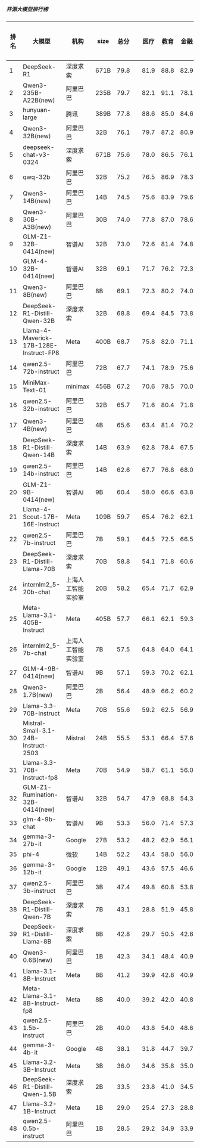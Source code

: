 ##### 开源大模型排行榜
|排名|大模型|机构|size|总分| |医疗|教育|金融|法律|行政公务|心理健康|推理与数学计算|语言与指令遵从|
|---|-----|---|-------|---|-|----|---|---|---|------|-------|-----------|------------|
|1|DeepSeek-R1|深度求索|671B|79.8| |        81.9|88.8|82.9|73.8|        83.0|61.5|        83.0|83.5|
|2|Qwen3-235B-A22B(new)|阿里巴巴|235B|79.7| |        82.1|91.1|78.1|70.0|        90.0|62.5|        83.7|79.8|
|3|hunyuan-large|腾讯|389B|77.8| |        88.6|85.0|84.6|82.4|        70.4|73.2|        60.0|78.0|
|4|Qwen3-32B(new)|阿里巴巴|32B|76.1| |        79.7|87.2|80.9|64.5|        73.3|68.3|        79.0|75.6|
|5|deepseek-chat-v3-0324|深度求索|671B|75.6| |        78.0|86.5|76.1|61.7|        81.2|64.6|        72.6|83.7|
|6|qwq-32b|阿里巴巴|32B|75.2| |        76.5|86.9|78.3|60.9|        82.2|63.0|        76.5|77.3|
|7|Qwen3-14B(new)|阿里巴巴|14B|74.5| |        75.6|83.9|79.6|62.2|        73.3|63.4|        79.7|78.6|
|8|Qwen3-30B-A3B(new)|阿里巴巴|30B|74.0| |        77.8|87.0|78.6|51.1|        66.7|68.3|        81.7|80.7|
|9|GLM-Z1-32B-0414(new)|智谱AI|32B|73.0| |        72.6|81.4|74.8|62.2|        80.0|63.3|        75.1|74.7|
|10|GLM-4-32B-0414(new)|智谱AI|32B|69.1| |        71.7|76.2|72.3|54.5|        76.0|60.9|        63.0|78.3|
|11|Qwen3-8B(new)|阿里巴巴|8B|69.1| |        72.3|80.2|74.0|54.4|        53.3|65.8|        73.8|78.8|
|12|DeepSeek-R1-Distill-Qwen-32B|深度求索|32B|68.8| |        69.4|84.5|73.8|51.8|        76.0|53.8|        67.4|74.1|
|13|Llama-4-Maverick-17B-128E-Instruct-FP8|Meta|400B|68.7| |        75.8|82.0|71.1|48.1|        69.0|59.0|        67.3|77.0|
|14|qwen2.5-72b-instruct|阿里巴巴|72B|67.7| |        74.1|78.9|75.6|51.6|        67.0|59.5|        61.7|73.6|
|15|MiniMax-Text-01|minimax|456B|67.2| |        70.6|78.5|70.0|50.7|        71.0|57.8|        60.0|79.1|
|16|qwen2.5-32b-instruct|阿里巴巴|32B|65.7| |        71.6|80.4|71.8|50.8|        64.5|57.8|        54.9|74.1|
|17|Qwen3-4B(new)|阿里巴巴|4B|65.6| |        63.4|81.4|70.2|44.4|        60.0|55.8|        73.8|76.0|
|18|DeepSeek-R1-Distill-Qwen-14B|深度求索|14B|63.9| |        62.8|78.4|67.5|40.2|        66.5|55.6|        67.2|72.7|
|19|qwen2.5-14b-instruct|阿里巴巴|14B|62.6| |        67.7|76.8|68.0|45.4|        61.0|56.1|        53.1|73.0|
|20|GLM-Z1-9B-0414(new)|智谱AI|9B|60.4| |        58.0|66.6|63.8|31.5|        75.5|48.8|        69.1|69.6|
|21|Llama-4-Scout-17B-16E-Instruct|Meta|109B|59.7| |        65.4|76.2|62.1|31.8|        55.5|54.0|        58.3|74.3|
|22|qwen2.5-7b-instruct|阿里巴巴|7B|59.1| |        64.5|72.5|66.5|41.8|        53.0|56.0|        47.8|70.6|
|23|DeepSeek-R1-Distill-Llama-70B|深度求索|70B|58.8| |        54.1|71.8|60.6|34.7|        70.0|46.2|        63.7|69.3|
|24|internlm2_5-20b-chat|上海人工智能实验室|20B|58.2| |        65.4|71.7|62.9|44.7|        53.5|52.7|        43.8|70.7|
|25|Meta-Llama-3.1-405B-Instruct|Meta|405B|57.7| |        66.1|62.1|59.3|34.7|        59.0|53.9|        53.6|72.6|
|26|internlm2_5-7b-chat|上海人工智能实验室|7B|57.5| |        64.8|64.0|64.1|43.1|        55.5|51.0|        46.9|70.9|
|27|GLM-4-9B-0414(new)|智谱AI|9B|57.1| |        59.3|70.2|62.1|40.8|        53.5|49.2|        49.9|71.9|
|28|Qwen3-1.7B(new)|阿里巴巴|2B|56.4| |        48.9|66.2|60.2|34.5|        50.0|50.0|        68.5|73.1|
|29|Llama-3.3-70B-Instruct|Meta|70B|55.6| |        59.2|62.5|56.9|29.9|        60.5|49.6|        54.0|72.2|
|30|Mistral-Small-3.1-24B-Instruct-2503|Mistral|24B|55.5| |        53.1|66.4|57.6|33.3|        57.0|47.1|        57.5|72.2|
|31|Llama-3.3-70B-Instruct-fp8|Meta|70B|54.9| |        58.7|61.1|56.0|29.2|        59.0|48.5|        54.9|71.9|
|32|GLM-Z1-Rumination-32B-0414(new)|智谱AI|32B|54.7| |        47.9|68.8|54.3|38.9|        56.7|44.1|        62.0|64.9|
|33|glm-4-9b-chat|智谱AI|9B|53.3| |        56.0|71.4|57.3|36.5|        52.0|47.1|        39.1|66.7|
|34|gemma-3-27b-it|Google|27B|53.2| |        48.2|62.9|56.1|21.3|        66.5|44.5|        60.0|66.2|
|35|phi-4|微软|14B|52.2| |        43.4|58.0|56.0|24.9|        64.5|43.2|        60.3|67.2|
|36|gemma-3-12b-it|Google|12B|49.1| |        43.6|57.5|46.6|20.4|        59.0|41.1|        58.3|66.4|
|37|qwen2.5-3b-instruct|阿里巴巴|3B|47.4| |        49.8|60.8|53.8|26.9|        42.0|43.8|        39.6|62.4|
|38|DeepSeek-R1-Distill-Qwen-7B|深度求索|7B|43.1| |        28.8|51.9|45.8|19.2|        54.0|30.4|        54.5|60.3|
|39|DeepSeek-R1-Distill-Llama-8B|深度求索|8B|42.8| |        29.7|50.5|42.6|20.3|        52.0|31.9|        52.7|62.7|
|40|Qwen3-0.6B(new)|阿里巴巴|1B|42.3| |        34.1|48.4|40.9|17.8|        46.7|30.9|        52.5|67.4|
|41|Llama-3.1-8B-Instruct|Meta|8B|41.2| |        39.9|42.8|40.9|21.3|        43.0|37.2|        42.3|62.5|
|42|Meta-Llama-3.1-8B-Instruct-fp8|Meta|8B|40.0| |        39.2|42.0|40.8|19.5|        37.5|34.0|        44.1|63.3|
|43|qwen2.5-1.5b-instruct|阿里巴巴|2B|40.0| |        43.8|54.0|48.6|25.6|        35.0|39.6|        24.7|48.5|
|44|gemma-3-4b-it|Google|4B|38.1| |        31.8|44.7|39.7|16.6|        39.5|29.2|        49.2|54.4|
|45|Llama-3.2-3B-Instruct|Meta|3B|36.0| |        34.6|35.8|35.0|17.1|        34.0|29.6|        39.7|62.0|
|46|DeepSeek-R1-Distill-Qwen-1.5B|深度求索|2B|33.5| |        23.8|41.0|34.5|15.4|        34.5|23.9|        46.3|49.0|
|47|Llama-3.2-1B-Instruct|Meta|1B|29.0| |        25.4|27.3|28.8|14.6|        29.0|21.1|        33.1|52.5|
|48|qwen2.5-0.5b-instruct|阿里巴巴|1B|28.5| |        29.2|34.9|33.9|18.4|        22.5|24.5|        25.4|39.3|
    
